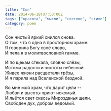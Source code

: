 ```yaml
---
title: "Сон"
date: 2014-06-18T07:50:00Z
tags: ["красота", "мысли", "светлое", "стихи"]
category: poem
---
```


Сон чистый яркий снился снова.  
О том, что я одна в просторном храме.  
Я говорила Богу своё слово,  
И пела я в молитвословной гамме.

И по щекам стекала, словно слёзы,  
Истома радости и чистоты небесной.  
Живее жизни расцветали грёзы,  
И я парила над Вселенской бездной.

Во мне мой храм, что дарит цели --  
Любви и высоты приют искомый.  
И льётся свет сквозь Мирозданья щели.  
Свободен дух, добром ведомый.  
